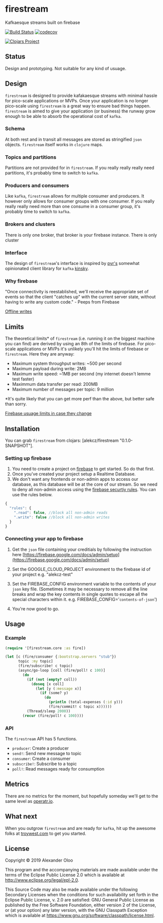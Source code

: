 # firestream

Kafkaesque streams built on firebase

[![Build Status](https://travis-ci.org/alekcz/firestream.svg?branch=master)](https://travis-ci.org/alekcz/firestream) [![codecov](https://codecov.io/gh/alekcz/firestream/branch/master/graph/badge.svg)](https://codecov.io/gh/alekcz/firestream) 

[![Clojars Project](https://img.shields.io/clojars/v/alekcz/firestream.svg)](https://clojars.org/alekcz/firestream)


## Status
Design and prototyping. Not suitable for any kind of usuage. 

## Design 
`firestream` is designed to provide kafakaesque streams with minimal hassle for pico-scale applications or MVPs. Once your application is no longer pico-scale using `firestream` is a great way to ensure bad things happen. `firestream` is aimed to give your application (or business) the runway grow enough to be able to absorb the operational cost of `kafka`. 

### Schema 
At both rest and in transit all messages are stored as stringified `json` objects. `firestream` itself works in `clojure` maps. 

### Topics and partitions
Partitions are not provided for in `firestream`. If you really really really need partitions, it's probably time to switch to `kafka`.

### Producers and consumers
Like `kafka`, `firestream` allows for multiple consumer and producers. It however only allows for consumer groups with one consumer. If you really really really need more than one consume in a consumer group, it's probably time to switch to `kafka`.

### Brokers and clusters
There is only one broker, that broker is your firebase instance. There is only cluster

### Interface
The design of `firestream`'s interface is inspired by [pyr's](https://github.com/pyr) somewhat opinionated client library for `kafka` [kinsky](https://github.com/pyr/kinsky).

### Why firebase

"Once connectivity is reestablished, we'll receive the appropriate set of events so that the client "catches up" with the current server state, without having to write any custom code." - Peeps from Firebase

[Offline writes](https://firebase.google.com/docs/database/admin/save-data#section-writes-offline)


## Limits
The theoretical limits* of `firestream` (i.e. running it on the biggest machine you can find) are derived by using an 8th of the limits of firebase. For pico-scale applications or MVPs it's unlikely you'll hit the limits of firebase or `firestream`. Here they are anyway:

- Maximum system throughput writes: ~500 per second
- Maximum payload during write: 2MB
- Maximum write speed: ~1MB per second (my internet doesn't lemme test faster)
- Maximmum data transfer per read: 200MB
- Maximum number of messages per topic: 9 million

*It's quite likely that you can get more perf than the above, but better safe than sorry.

[Firebase usuage limits in case they change](https://firebase.google.com/docs/database/usage/limits)

## Installation

You can grab `firestream` from clojars: [alekcz/firestream "0.1.0-SNAPSHOT"].


### Setting up firebase

1. You need to create a project on [firebase](https://firebase.google.com/) to get started. So do that first.
2. Once you've created your project setup a Realtime Database.
3. We don't want any frontends or non-admin apps to access our database, as this database will be at the core of our stream. So we need to deny all non-admin access using the [firebase securtiy rules](https://firebase.google.com/docs/database/security/quickstart). You can use the rules below.
```javascript
{
  "rules": {
    ".read": false, //block all non-admin reads
    ".write": false //block all non-admin writes
  }
}
```

### Connecting your app to firebase

1. Get the `json` file containing your creditials by following the instruction here [https://firebase.google.com/docs/admin/setup](https://firebase.google.com/docs/admin/setup)  

2. Set the GOOGLE_CLOUD_PROJECT environment to the firebase id of your project e.g. "alekcz-test"

3. Set the FIREBASE_CONFIG environment variable to the contents of your `json` key file. (Sometimes it may be necessary to remove all the line breaks and wrap the key contents in single quotes to escape all the special characters within it. e.g. FIREBASE_CONFIG='`contents-of-json`')

4. You're now good to go.

## Usage

### Example
```clojure
(require '[firestream.core :as fire])

(let [c (fire/consumer {:bootstrap.servers "stub"})
      topic :my topic]
      (fire/subscribe! c topic)
      (async/go-loop [coll (fire/poll! c 100)]
        (do
          (if (not (empty? coll))
            (doseq [x coll]
              (let [y (:message x)]
                (if (some? y)
                  (do 
                    (println (total-expenses (:id y)))
                    (fire/commit! c topic x))))))
          (Thread/sleep 2000))
        (recur (fire/poll! c 100))))
```


### API

The `firestream` API has 5 functions. 
- `producer`: Create a producer
- `send!`: Send new message to topic
- `consumer`: Create a consumer
- `subscribe!`: Subscribe to a topic
- `poll!`: Read messages ready for consumption


## Metrics

There are no metrics for the moment, but hopefully someday we'll get to the same level as [operatr.io](https://operatr.io/). 

## What next

When you outgrow `firestream` and are ready for `kafka`, hit up the awesome folks at [troywest.com](https://troywest.com/) to get you started.  

## License

Copyright © 2019 Alexander Oloo

This program and the accompanying materials are made available under the
terms of the Eclipse Public License 2.0 which is available at
http://www.eclipse.org/legal/epl-2.0.

This Source Code may also be made available under the following Secondary
Licenses when the conditions for such availability set forth in the Eclipse
Public License, v. 2.0 are satisfied: GNU General Public License as published by
the Free Software Foundation, either version 2 of the License, or (at your
option) any later version, with the GNU Classpath Exception which is available
at https://www.gnu.org/software/classpath/license.html.
